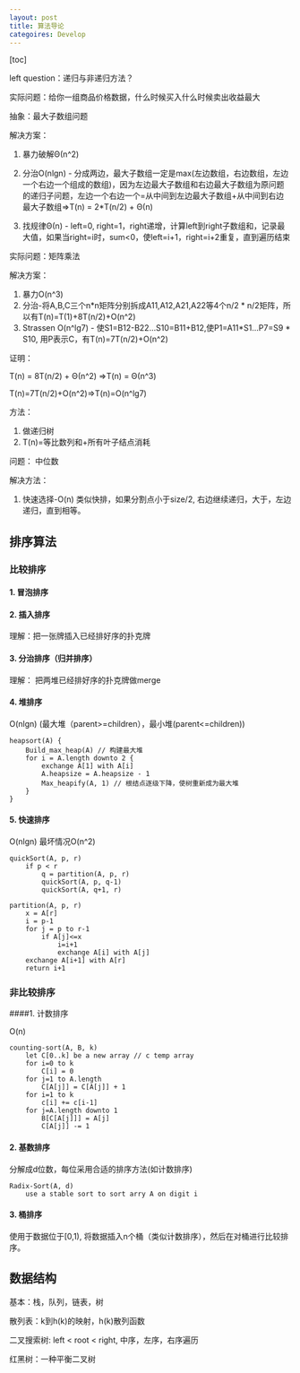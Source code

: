 ```yaml
---
layout: post
title: 算法导论
categoires: Develop
---
```




[toc]

left question：递归与非递归方法？





实际问题：给你一组商品价格数据，什么时候买入什么时候卖出收益最大

抽象：最大子数组问题

解决方案：

1. 暴力破解Θ(n^2)
2. 分治O(nlgn) - 分成两边，最大子数组一定是max(左边数组，右边数组，左边一个右边一个组成的数组)，因为左边最大子数组和右边最大子数组为原问题的递归子问题，左边一个右边一个=从中间到左边最大子数组+从中间到右边最大子数组=>T(n) = 2*T(n/2) + Θ(n) 

3. 找规律Θ(n) - left=0, right=1，right递增，计算left到right子数组和，记录最大值，如果当right=i时，sum<0，使left=i+1，right=i+2重复，直到遍历结束



实际问题：矩阵乘法

解决方案：

1. 暴力O(n^3)
2. 分治-将A,B,C三个n*n矩阵分别拆成A11,A12,A21,A22等4个n/2 * n/2矩阵，所以有T(n)=T(1)+8T(n/2)+O(n^2)
3. Strassen O(n^lg7) - 使S1=B12-B22...S10=B11+B12,使P1=A11*S1...P7=S9 * S10, 用P表示C，有T(n)=7T(n/2)+O(n^2)



证明：

T(n) = 8T(n/2) + Θ(n^2) =>T(n) = Θ(n^3)

T(n)=7T(n/2)+O(n^2)=>T(n)=O(n^lg7)

方法：

1. 做递归树
2. T(n)=等比数列和+所有叶子结点消耗



问题： 中位数

解决方法：

1. 快速选择-O(n) 类似快排，如果分割点小于size/2, 右边继续递归，大于，左边递归，直到相等。



## 排序算法
### 比较排序

#### 1. 冒泡排序

#### 2. 插入排序

理解：把一张牌插入已经排好序的扑克牌

#### 3. 分治排序（归并排序）

理解： 把两堆已经排好序的扑克牌做merge

#### 4. 堆排序

O(nlgn) (最大堆（parent>=children），最小堆(parent<=children))
```
heapsort(A) {
	Build_max_heap(A) // 构建最大堆
	for i = A.length downto 2 {
		exchange A[1] with A[i]
		A.heapsize = A.heapsize - 1
		Max_heapify(A, 1) // 根结点逐级下降，使树重新成为最大堆
	}
}
```

#### 5. 快速排序

O(nlgn) 最坏情况O(n^2)
```
quickSort(A, p, r)
	if p < r
		q = partition(A, p, r)
		quickSort(A, p, q-1)
		quickSort(A, q+1, r)
		
partition(A, p, r)
	x = A[r]
	i = p-1
	for j = p to r-1
		if A[j]<=x
			i=i+1
			exchange A[i] with A[j]
	exchange A[i+1] with A[r]
	return i+1
```

### 非比较排序

####1. 计数排序

O(n)

```
counting-sort(A, B, k)
	let C[0..k] be a new array // c temp array
	for i=0 to k
		C[i] = 0
	for j=1 to A.length
		C[A[j]] = C[A[j]] + 1
	for i=1 to k
		c[i] += c[i-1]
	for j=A.length downto 1
		B[C[A[j]]] = A[j]
		C[A[j]] -= 1
```

#### 2. 基数排序

分解成d位数，每位采用合适的排序方法(如计数排序)

```
Radix-Sort(A, d)
	use a stable sort to sort arry A on digit i
```

#### 3. 桶排序

使用于数据位于[0,1), 将数据插入n个桶（类似计数排序），然后在对桶进行比较排序。


## 数据结构

基本：栈，队列，链表，树

散列表：k到h(k)的映射，h(k)散列函数

二叉搜索树: left < root < right, 中序，左序，右序遍历

红黑树：一种平衡二叉树